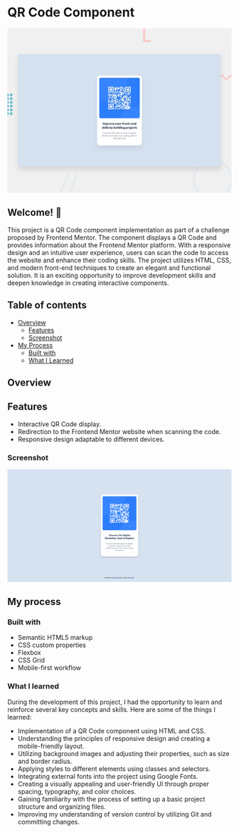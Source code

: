 # QR Code Component

![Design preview for the QR code component coding challenge](./design/desktop-preview.jpg)

## Welcome! 👋

This project is a QR Code component implementation as part of a challenge proposed by Frontend Mentor. The component displays a QR Code and provides information about the Frontend Mentor platform. With a responsive design and an intuitive user experience, users can scan the code to access the website and enhance their coding skills. The project utilizes HTML, CSS, and modern front-end techniques to create an elegant and functional solution. It is an exciting opportunity to improve development skills and deepen knowledge in creating interactive components.

## Table of contents

- [Overview](#overview)
  - [Features](#features)
  - [Screenshot](#screenshot)
- [My Process](#my-process)
  - [Built with](#built-with)
  - [What I Learned](#what-i-learned)

## Overview

## Features

- Interactive QR Code display.
- Redirection to the Frontend Mentor website when scanning the code.
- Responsive design adaptable to different devices.

### Screenshot

![](./images/screenshot.png)

## My process

### Built with

- Semantic HTML5 markup
- CSS custom properties
- Flexbox
- CSS Grid
- Mobile-first workflow

### What I learned

During the development of this project, I had the opportunity to learn and reinforce several key concepts and skills. Here are some of the things I learned:

- Implementation of a QR Code component using HTML and CSS.
- Understanding the principles of responsive design and creating a mobile-friendly layout.
- Utilizing background images and adjusting their properties, such as size and border radius.
- Applying styles to different elements using classes and selectors.
- Integrating external fonts into the project using Google Fonts.
- Creating a visually appealing and user-friendly UI through proper spacing, typography, and color choices.
- Gaining familiarity with the process of setting up a basic project structure and organizing files.
- Improving my understanding of version control by utilizing Git and committing changes.
